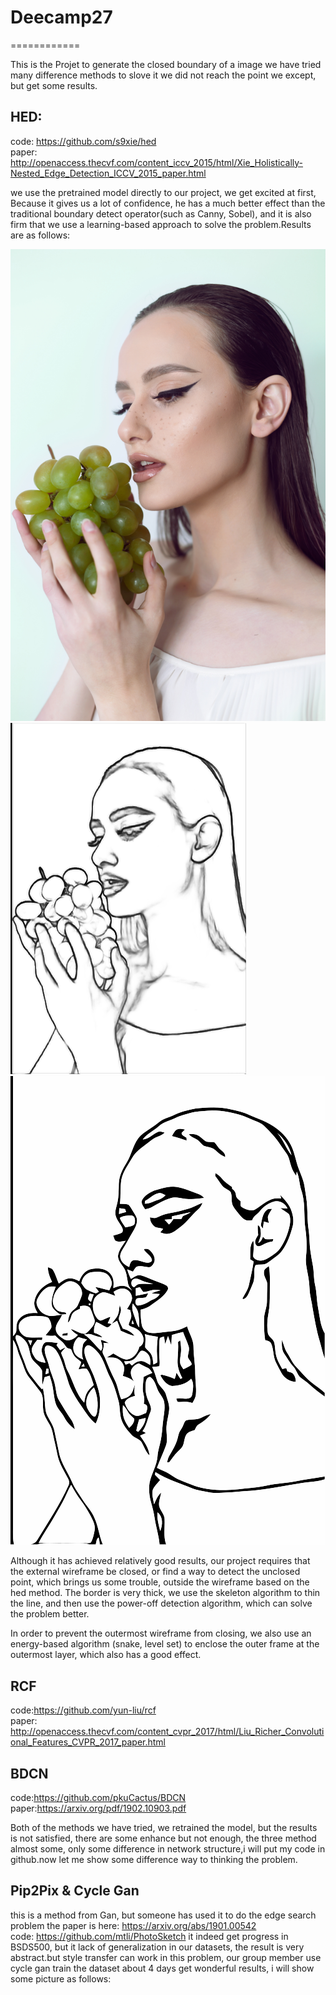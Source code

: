 # Deecamp27
============


This is the Projet to generate the closed boundary of a image
      we have tried many difference methods to slove it
            we did not reach the point we except, but get some results.
            

HED:
--------
code:  https://github.com/s9xie/hed <br>
paper:  http://openaccess.thecvf.com/content_iccv_2015/html/Xie_Holistically-Nested_Edge_Detection_ICCV_2015_paper.html
     


we use the pretrained model directly to our project, we get excited at first, Because it gives us a lot of confidence, he has a much better effect than the traditional boundary detect operator(such as Canny, Sobel), and it is also firm that we use a learning-based approach to solve the problem.Results are as follows:


![Original image](https://github.com/USTCzzl/Deecamp27/blob/master/image/original/girl_origin.jpg)
![Edge image](https://github.com/USTCzzl/Deecamp27/blob/master/image/sketch/final.png)
![vector image](https://github.com/USTCzzl/Deecamp27/blob/master/image/vector/final_2.png)


Although it has achieved relatively good results, our project requires that the external wireframe be closed, or find a way to detect the unclosed point, which brings us some trouble, outside the wireframe based on the hed method. The border is very thick, we use the skeleton algorithm to thin the line, and then use the power-off detection algorithm, which can solve the problem better.





In order to prevent the outermost wireframe from closing, we also use an energy-based algorithm (snake, level set) to enclose the outer frame at the outermost layer, which also has a good effect.






















RCF
-----------

code:https://github.com/yun-liu/rcf<br>
paper: http://openaccess.thecvf.com/content_cvpr_2017/html/Liu_Richer_Convolutional_Features_CVPR_2017_paper.html 




BDCN
------------
code:https://github.com/pkuCactus/BDCN<br>
paper:https://arxiv.org/pdf/1902.10903.pdf


Both of the methods we have tried, we retrained the model, but the results is not satisfied, there are some enhance but not enough, the three method almost some, only some difference in network structure,i will put my code in github.now let me show some difference way to thinking the problem.



Pip2Pix & Cycle Gan
---------

this is a method from Gan, but someone has used it to do the edge search problem
      the paper is here: https://arxiv.org/abs/1901.00542<br>
      code: https://github.com/mtli/PhotoSketch
      it indeed get progress in BSDS500, but it lack of generalization in our datasets, the result is very abstract.but style transfer can work in this problem, our group member use cycle gan train the dataset about 4 days get wonderful results, i will show some picture as follows:

